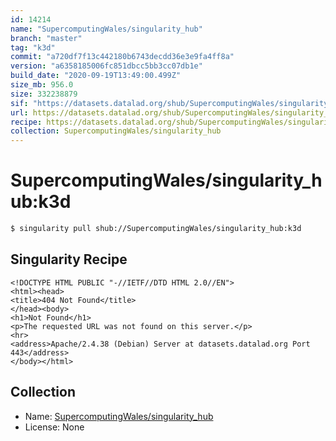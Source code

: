 ```yaml
---
id: 14214
name: "SupercomputingWales/singularity_hub"
branch: "master"
tag: "k3d"
commit: "a720df7f13c442180b6743decdd36e3e9fa4ff8a"
version: "a6358185006fc851dbcc5bb3cc07db1e"
build_date: "2020-09-19T13:49:00.499Z"
size_mb: 956.0
size: 332238879
sif: "https://datasets.datalad.org/shub/SupercomputingWales/singularity_hub/k3d/2020-09-19-a720df7f-a6358185/a6358185006fc851dbcc5bb3cc07db1e.sif"
url: https://datasets.datalad.org/shub/SupercomputingWales/singularity_hub/k3d/2020-09-19-a720df7f-a6358185/
recipe: https://datasets.datalad.org/shub/SupercomputingWales/singularity_hub/k3d/2020-09-19-a720df7f-a6358185/Singularity
collection: SupercomputingWales/singularity_hub
---
```


# SupercomputingWales/singularity_hub:k3d

```bash
$ singularity pull shub://SupercomputingWales/singularity_hub:k3d
```

## Singularity Recipe

```singularity
<!DOCTYPE HTML PUBLIC "-//IETF//DTD HTML 2.0//EN">
<html><head>
<title>404 Not Found</title>
</head><body>
<h1>Not Found</h1>
<p>The requested URL was not found on this server.</p>
<hr>
<address>Apache/2.4.38 (Debian) Server at datasets.datalad.org Port 443</address>
</body></html>
```

## Collection

 - Name: [SupercomputingWales/singularity_hub](https://github.com/SupercomputingWales/singularity_hub)
 - License: None

